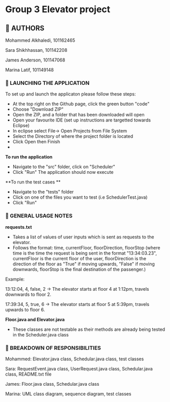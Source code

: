 # Group 3 Elevator project 

## 👥 AUTHORS 
Mohammed Alkhaledi, 101162465

Sara Shikhhassan, 101142208

James Anderson, 101147068

Marina Latif, 101149148


### 🚀 LAUNCHING THE APPLICATION
To set up and launch the applicaton please follow these steps:
- At the top right on the Github page, click the green button "code"
- Choose "Download ZIP"
- Open the ZIP, and a folder that has been downloaded will open
- Open your favourite IDE (set up instructions are targetted towards Eclipse)
- In eclipse select File-> Open Projects from File System 
- Select the Directory of where the project folder is located
- Click Open then Finish
- 
**To run the application**

- Navigate to the "src" folder, click on "Scheduler"
- Click "Run"
The application should now execute

**To run the test cases **

- Navigate to the "tests" folder
- Click on one of the files you want to test (i.e SchedulerTest.java)
- Click "Run"

### 📄 GENERAL USAGE NOTES
**requests.txt**
- Takes a list of values of user inputs which is sent as requests to the elevator. 
- Follows the format: time, currentFloor, floorDirection, floorStop
(where time is the time the request is being sent in the format "13:34:03.23", currentFloor is the current floor of the user,
floorDirection is the direction of the floor as "True" if moving upwards, "False" if moving downwards, floorStop is the final destination of the passenger.)

Example:

13:12:04, 4, false, 2 ->
The elevator starts at floor 4 at 1:12pm, travels downwards to floor 2.

17:39:34, 5, true, 6 ->
The elevator starts at floor 5 at 5:39pm, travels upwards to floor 6.

**Floor.java and Elevator.java**
- These classes are not testable as their methods are already being tested in the Scheduler.java class


### 🔨 BREAKDOWN OF RESPONSIBILITIES
Mohammed: Elevator.java class, Schedular.java class, test classes

Sara: RequestEvent.java class, UserRequest.java class, Schedular.java class, README.txt file

James: Floor.java class, Schedular.java class

Marina: UML class diagram, sequence diagram, test classes

